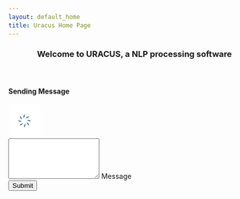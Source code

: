 ```yaml
---
layout: default_home
title: Uracus Home Page
---
```

<div class="row top-pad back-col home-div-pos backgrnd-img main-page" id="home-page">
    <header>
        <h3>Welcome to URACUS, a NLP processing software</h3>
    </header>
    <!--Popover for message sending-->
    <div id="overlay">
        <div id="popup">
            <h4 id="sndg-msg-rchus">Sending Message<br/></h4>
            <img src="/data/img/ajax-loader.GIF" id="loading-indicator-rchus" alt="ajax loader">
            <div id="reachus_message" class="notice" data-error="There was an error sending the message, please try again." data-success="Message successfully sent!"></div>
        </div>
    </div>
    <div class="col-sm-6" id="form-div">
        <form role="form" method="POST" id="form_reach_us">
            <div class="form-group">
                <textarea rows="5" class="form-control" id="comment" name="comment" title="Enter the content" required></textarea>
                <span class="highlight"></span>
                <span class="hBar"></span>
                <label>Message</label>
            </div>
            <div class="form-group btn-div">
                <button id="btn-submit" type="submit" class="btn" onclick="return false;">
                    <span id="Button-txt" title="Click to Submit">Submit</span>
                </button>
            </div>
        </form>
    </div>
</div>
